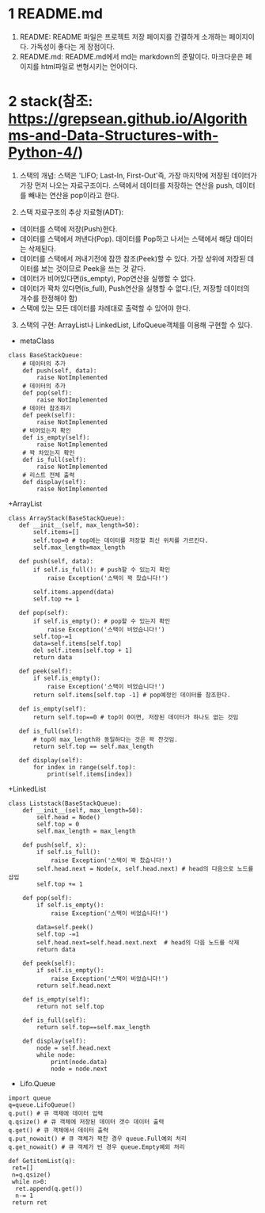 1 README.md
============
1. README: README 파일은 프로젝트 저장 페이지를 간결하게 소개하는 페이지이다. 가독성이 좋다는 게 장점이다.
2. README.md: README.md에서 md는 markdown의 준말이다. 마크다운은 페이지를 html파일로 변형시키는 언어이다.

2 stack(참조: https://grepsean.github.io/Algorithms-and-Data-Structures-with-Python-4/)
=======
1. 스택의 개념: 스택은 'LIFO; Last-In, First-Out'즉, 가장 마지막에 저장된 데이터가 가장 먼저 나오는 자료구조이다. 스택에서 데이터를 저장하는 연산을 push, 데이터를 빼내는 연산을 pop이라고 한다.

2. 스택 자료구조의 추상 자료형(ADT):
 + 데이터를 스택에 저장(Push)한다.
 + 데이터를 스택에서 꺼낸다(Pop). 데이터를 Pop하고 나서는 스택에서 해당 데이터는 삭제된다.
 + 데이터를 스택에서 꺼내기전에 잠깐 참조(Peek)할 수 있다. 가장 상위에 저장된 데이터를 보는 것이므로 Peek을 쓰는 것 같다.
 + 데이터가 비어있다면(is_empty), Pop연산을 실행할 수 없다.
 + 데이터가 꽉차 있다면(is_full), Push연산을 실행할 수 없다.(단, 저장할 데이터의 개수를 한정해야 함)
 + 스택에 있는 모든 데이터를 차례대로 출력할 수 있어야 한다.

3. 스택의 구현: ArrayList나 LinkedList, LifoQueue객체를 이용해 구현할 수 있다. 
 + metaClass
```python3
class BaseStackQueue:
    # 데이터의 추가
    def push(self, data):
        raise NotImplemented
    # 데이터의 추가
    def pop(self):
        raise NotImplemented
    # 데이터 참조하기
    def peek(self):
        raise NotImplemented
    # 비어있는지 확인
    def is_empty(self):
        raise NotImplemented
    # 꽉 차있는지 확인
    def is_full(self):
        raise NotImplemented
    # 리스트 전체 출력
    def display(self):
        raise NotImplemented
```

  +ArrayList
 ```python3
 class ArrayStack(BaseStackQueue):
    def __init__(self, max_length=50):
        self.items=[]
        self.top=0 # top에는 데이터를 저장할 최신 위치를 가르킨다.
        self.max_length=max_length
    
    def push(self, data):
        if self.is_full(): # push할 수 있는지 확인
            raise Exception('스택이 꽉 찼습니다!')

        self.items.append(data)
        self.top += 1

    def pop(self):
        if self.is_empty(): # pop할 수 있는지 확인
            raise Exception('스택이 비었습니다!')
        self.top-=1
        data=self.items[self.top]
        del self.items[self.top + 1]
        return data
    
    def peek(self):
        if self.is_empty():
            raise Exception('스택이 비었습니다!')
        return self.items[self.top -1] # pop예정인 데이터를 참조한다.

    def is_empty(self):
        return self.top==0 # top이 0이면, 저장된 데이터가 하나도 없는 것임
    
    def is_full(self):
        # top이 max_length와 동일하다는 것은 꽉 찬것임.
        return self.top == self.max_length

    def display(self):
        for index in range(self.top):
            print(self.items[index])
```
 +LinkedList
```python3
class Liststack(BaseStackQueue):
    def __init__(self, max_length=50):
        self.head = Node()
        self.top = 0
        self.max_length = max_length
    
    def push(self, x):
        if self.is_full():
            raise Exception('스택이 꽉 찼습니다!')
        self.head.next = Node(x, self.head.next) # head의 다음으로 노드를 삽입
        self.top += 1

    def pop(self):
        if self.is_empty():
            raise Exception('스택이 비었습니다!')

        data=self.peek()
        self.top -=1
        self.head.next=self.head.next.next  # head의 다음 노드를 삭제
        return data

    def peek(self):
        if self.is_empty():
            raise Exception('스택이 비었습니다!')
        return self.head.next
    
    def is_empty(self):
        return not self.top

    def is_full(self):
        return self.top==self.max_length
    
    def display(self):
        node = self.head.next
        while node:
            print(node.data)
            node = node.next
```
 + Lifo.Queue
 ```python3
 import queue
 q=queue.LifoQueue()
 q.put() # 큐 객체에 데이터 입력
 q.qsize() # 큐 객체에 저장된 데이터 갯수 데이터 출력
 q.get() # 큐 객체에서 데이터 출력
 q.put_nowait() # 큐 객체가 꽉찬 경우 queue.Full예외 처리
 q.get_nowait() # 큐 객체가 빈 경우 queue.Empty예외 처리
 
 def GetitemList(q):
  ret=[]
  n=q.qsize()
  while n>0:
   ret.append(q.get())
   n-= 1
  return ret
  
